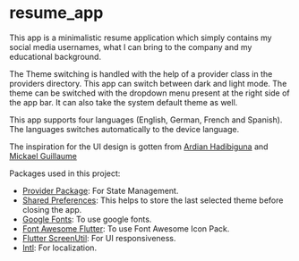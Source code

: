 # resume_app

This app is a minimalistic resume application which simply contains my social media usernames, what I can bring to the company and my educational background.

The Theme switching is handled with the help of a provider class in the providers directory.
This app can switch between dark and light mode. The theme can be switched with the dropdown menu present at the right side of the app bar.
It can also take the system default theme as well.

This app supports four languages (English, German, French and Spanish). The languages switches automatically to the device language.

The inspiration for the UI design is gotten from [Ardian Hadibiguna](https://dribbble.com/hadibiguna) and [Mickael Guillaume](https://dribbble.com/mickaeldll)

Packages used in this project:

- [Provider Package](https://pub.dev/packages/provider): For State Management.
- [Shared Preferences](https://pub.dev/packages/shared_preferences): This helps to store the last selected theme before closing the app.
- [Google Fonts](https://pub.dev/packages/google_fonts): To use google fonts.
- [Font Awesome Flutter](https://pub.dev/packages/font_awesome_flutter): To use Font Awesome Icon Pack.
- [Flutter ScreenUtil](https://pub.dev/packages/flutter_screenutil): For UI responsiveness.
- [Intl](https://pub.dev/packages/intl): For localization.